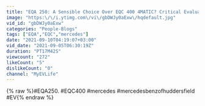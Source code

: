 ```yaml
---
title: "EQA 250: A Sensible Choice Over EQC 400 4MATIC? Critical Evaluation|Mercedes Benz of Huddersfield"
image: "https:\/\/i.ytimg.com\/vi\/gbDWJy0aExw\/hqdefault.jpg"
vid_id: "gbDWJy0aExw"
categories: "People-Blogs"
tags: ["EQA","EQC","mercedes"]
date: "2021-09-10T04:19:07+03:00"
vid_date: "2021-09-05T06:30:19Z"
duration: "PT17M42S"
viewcount: "272"
likeCount: "5"
dislikeCount: "0"
channel: "MyEVLife"
---
```

{% raw %}#EQA250. #EQC400 #mercedes #mercedesbenzofhuddersfield #EV{% endraw %}
